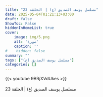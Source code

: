 ```yaml
---
title: "مسلسل يوسف الصديق (ع) | الحلقة 23"
date: 2025-05-04T01:21:13+03:00
draft: false
ShowToc: False
hiddenInHomeList: true
cover:
    image: img/5.png
    alt: 'صورة'
    caption: ''
#    hidden: false
summary: ""
tags: ["مسلسل يوسف الصديق (ع)"]
categories: []
---
```


{{< youtube 9BRjXVdUkes >}}  
 <br>
مسلسل يوسف الصديق (ع) | الحلقة 23